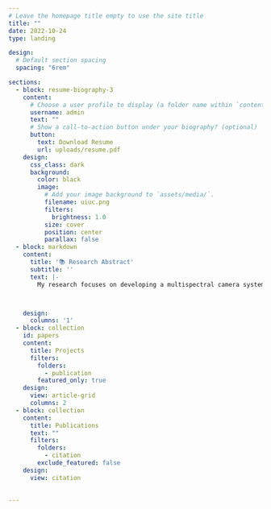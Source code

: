 ```yaml
---
# Leave the homepage title empty to use the site title
title: ""
date: 2022-10-24
type: landing

design:
  # Default section spacing
  spacing: "6rem"

sections:
  - block: resume-biography-3
    content:
      # Choose a user profile to display (a folder name within `content/authors/`)
      username: admin
      text: ""
      # Show a call-to-action button under your biography? (optional)
      button:
        text: Download Resume
        url: uploads/resume.pdf
    design:
      css_class: dark
      background:
        color: black
        image:
          # Add your image background to `assets/media/`.
          filename: uiuc.png
          filters:
            brightness: 1.0
          size: cover
          position: center
          parallax: false
  - block: markdown
    content:
      title: '📚 Research Abstract'
      subtitle: ''
      text: |-
        My research focuses on developing a multispectral camera system for labeled and label-free fluorescence cancer imaging. Inspired by the unique structure of the mantis shrimp's eye, this camera can simultaneously capture images across the UV, visible, and NIR spectrums. The system has significant implications for advancing image-guided surgery and intraoperative pathology. Based on the bioinspired camera, I has also developed a lensless microscopy technique within the UV-Visible-NIR spectrum. By replacing expensive optical lenses with a holographic diffuser, the lensless microscopy achieves even higher resolution and enables three-dimensional imaging with a single shot. To optimize the bioinspired camera's image demosaicing, I designed and trained a 20-layer convolutional network with residual learning, significantly enhancing reconstructed image quality compared to traditional methods.



    design:
      columns: '1'
  - block: collection
    id: papers
    content:
      title: Projects
      filters:
        folders:
          - publication
        featured_only: true
    design:
      view: article-grid
      columns: 2
  - block: collection
    content:
      title: Publications
      text: ""
      filters:
        folders:
          - citation
        exclude_featured: false
    design:
      view: citation
 

---
```

